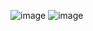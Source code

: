 ![image](https://github.com/user-attachments/assets/ab78f0d5-5206-4b2f-8a4c-a37681900dcf)
![image](https://github.com/user-attachments/assets/9166d0af-91f5-486e-bf7c-f2249812827b)

